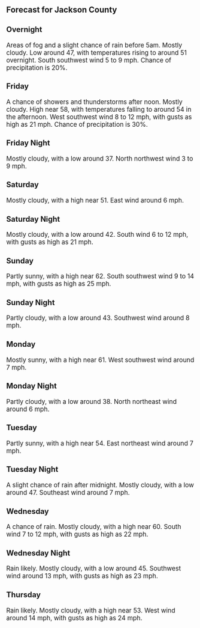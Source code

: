 <div>
   <h2>Forecast for Jackson County</h2>
   <p>
      <div style="font-size:120%">
         <h3>Overnight</h3>Areas of fog and a slight chance of rain before 5am. Mostly cloudy. Low around 47, with temperatures rising to around 51 overnight.
         South southwest wind 5 to 9 mph. Chance of precipitation is 20%.<br></div>
   </p>
   <p>
      <div style="font-size:120%">
         <h3>Friday</h3>A chance of showers and thunderstorms after noon. Mostly cloudy. High near 58, with temperatures falling to around 54 in the
         afternoon. West southwest wind 8 to 12 mph, with gusts as high as 21 mph. Chance of precipitation is 30%.<br></div>
   </p>
   <p>
      <div style="font-size:120%">
         <h3>Friday Night</h3>Mostly cloudy, with a low around 37. North northwest wind 3 to 9 mph.<br></div>
   </p>
   <p>
      <div style="font-size:120%">
         <h3>Saturday</h3>Mostly cloudy, with a high near 51. East wind around 6 mph.<br></div>
   </p>
   <p>
      <div style="font-size:120%">
         <h3>Saturday Night</h3>Mostly cloudy, with a low around 42. South wind 6 to 12 mph, with gusts as high as 21 mph.<br></div>
   </p>
   <p>
      <div style="font-size:120%">
         <h3>Sunday</h3>Partly sunny, with a high near 62. South southwest wind 9 to 14 mph, with gusts as high as 25 mph.<br></div>
   </p>
   <p>
      <div style="font-size:120%">
         <h3>Sunday Night</h3>Partly cloudy, with a low around 43. Southwest wind around 8 mph.<br></div>
   </p>
   <p>
      <div style="font-size:120%">
         <h3>Monday</h3>Mostly sunny, with a high near 61. West southwest wind around 7 mph.<br></div>
   </p>
   <p>
      <div style="font-size:120%">
         <h3>Monday Night</h3>Partly cloudy, with a low around 38. North northeast wind around 6 mph.<br></div>
   </p>
   <p>
      <div style="font-size:120%">
         <h3>Tuesday</h3>Partly sunny, with a high near 54. East northeast wind around 7 mph.<br></div>
   </p>
   <p>
      <div style="font-size:120%">
         <h3>Tuesday Night</h3>A slight chance of rain after midnight. Mostly cloudy, with a low around 47. Southeast wind around 7 mph.<br></div>
   </p>
   <p>
      <div style="font-size:120%">
         <h3>Wednesday</h3>A chance of rain. Mostly cloudy, with a high near 60. South wind 7 to 12 mph, with gusts as high as 22 mph.<br></div>
   </p>
   <p>
      <div style="font-size:120%">
         <h3>Wednesday Night</h3>Rain likely. Mostly cloudy, with a low around 45. Southwest wind around 13 mph, with gusts as high as 23 mph.<br></div>
   </p>
   <p>
      <div style="font-size:120%">
         <h3>Thursday</h3>Rain likely. Mostly cloudy, with a high near 53. West wind around 14 mph, with gusts as high as 24 mph.<br></div>
   </p>
</div>